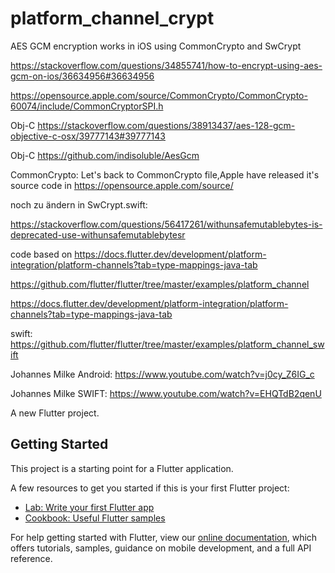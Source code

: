 # platform_channel_crypt

AES GCM encryption works in iOS using CommonCrypto and SwCrypt




https://stackoverflow.com/questions/34855741/how-to-encrypt-using-aes-gcm-on-ios/36634956#36634956

https://opensource.apple.com/source/CommonCrypto/CommonCrypto-60074/include/CommonCryptorSPI.h

Obj-C https://stackoverflow.com/questions/38913437/aes-128-gcm-objective-c-osx/39777143#39777143

Obj-C https://github.com/indisoluble/AesGcm

CommonCrypto: Let's back to CommonCrypto file,Apple have released it's source code in 
 https://opensource.apple.com/source/

noch zu ändern in SwCrypt.swift:

https://stackoverflow.com/questions/56417261/withunsafemutablebytes-is-deprecated-use-withunsafemutablebytesr





code based on https://docs.flutter.dev/development/platform-integration/platform-channels?tab=type-mappings-java-tab

https://github.com/flutter/flutter/tree/master/examples/platform_channel

https://docs.flutter.dev/development/platform-integration/platform-channels?tab=type-mappings-java-tab

swift: https://github.com/flutter/flutter/tree/master/examples/platform_channel_swift

Johannes Milke Android: https://www.youtube.com/watch?v=j0cy_Z6IG_c

Johannes Milke SWIFT: https://www.youtube.com/watch?v=EHQTdB2qenU



A new Flutter project.

## Getting Started

This project is a starting point for a Flutter application.

A few resources to get you started if this is your first Flutter project:

- [Lab: Write your first Flutter app](https://flutter.dev/docs/get-started/codelab)
- [Cookbook: Useful Flutter samples](https://flutter.dev/docs/cookbook)

For help getting started with Flutter, view our
[online documentation](https://flutter.dev/docs), which offers tutorials,
samples, guidance on mobile development, and a full API reference.
